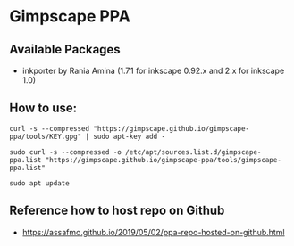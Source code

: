 # Gimpscape PPA

## Available Packages

- inkporter by Rania Amina (1.7.1 for inkscape 0.92.x and 2.x for inkscape 1.0)


## How to use:

`curl -s --compressed "https://gimpscape.github.io/gimpscape-ppa/tools/KEY.gpg" | sudo apt-key add -`

`sudo curl -s --compressed -o /etc/apt/sources.list.d/gimpscape-ppa.list "https://gimpscape.github.io/gimpscape-ppa/tools/gimpscape-ppa.list"`

`sudo apt update`

## Reference how to host repo on Github
- https://assafmo.github.io/2019/05/02/ppa-repo-hosted-on-github.html
